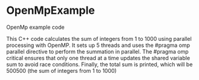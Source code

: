 # OpenMpExample
OpenMp example code

This C++ code calculates the sum of integers from 1 to 1000 using parallel processing with OpenMP. It sets up 5 threads and uses the #pragma omp parallel directive to perform the summation in parallel. The #pragma omp critical ensures that only one thread at a time updates the shared variable sum to avoid race conditions. Finally, the total sum is printed, which will be 500500 (the sum of integers from 1 to 1000)
